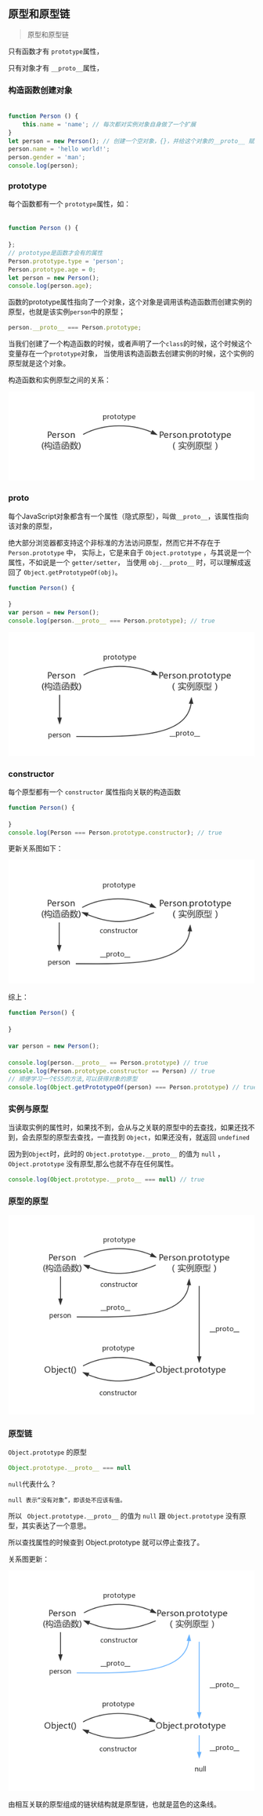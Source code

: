 ## 原型和原型链

> 原型和原型链


只有函数才有 `prototype`属性，

只有对象才有 `__proto__`属性，

### 构造函数创建对象

```js

function Person () {
    this.name = 'name'; // 每次都对实例对象自身做了一个扩展
}
let person = new Person(); // 创建一个空对象，{}，并给这个对象的__proto__ 赋值，也就是构造函数的prototype
person.name = 'hello world!';
person.gender = 'man';
console.log(person);

```

### prototype

每个函数都有一个 `prototype`属性，如：

```js

function Person () {
    
};
// prototype是函数才会有的属性
Person.prototype.type = 'person';
Person.prototype.age = 0;
let person = new Person();
console.log(person.age);

```
函数的prototype属性指向了一个对象，这个对象是调用该构造函数而创建实例的原型，也就是该实例`person`中的原型；

```js
person.__proto__ === Person.prototype;
```

当我们创建了一个构造函数的时候，或者声明了一个`class`的时候，这个时候这个变量存在一个`prototype`对象，
当使用该构造函数去创建实例的时候，这个实例的原型就是这个对象。

构造函数和实例原型之间的关系：

![原型](./Person.prototype.png)

### __proto__

每个JavaScript对象都含有一个属性（隐式原型），叫做`__proto__`，该属性指向该对象的原型，

绝大部分浏览器都支持这个非标准的方法访问原型，然而它并不存在于 `Person.prototype` 中，
实际上，它是来自于 `Object.prototype` ，与其说是一个属性，不如说是一个 `getter/setter`，
当使用 `obj.__proto__` 时，可以理解成返回了 `Object.getPrototypeOf(obj)`。

```js
function Person() {

}
var person = new Person();
console.log(person.__proto__ === Person.prototype); // true

```

![原型](./__proto__.png)

### constructor

每个原型都有一个 `constructor` 属性指向关联的构造函数

```js
function Person() {

}
console.log(Person === Person.prototype.constructor); // true
```

更新关系图如下：

![关系图](./constructor.png)

综上：

```js
function Person() {

}

var person = new Person();

console.log(person.__proto__ == Person.prototype) // true
console.log(Person.prototype.constructor == Person) // true
// 顺便学习一个ES5的方法,可以获得对象的原型
console.log(Object.getPrototypeOf(person) === Person.prototype) // true

```

### 实例与原型

当读取实例的属性时，如果找不到，会从与之关联的原型中的去查找，如果还找不到，会去原型的原型去查找，一直找到 `Object`，如果还没有，就返回 `undefined`

因为到`Object`时，此时的 `Object.prototype.__proto__` 的值为 `null` ，`Object.prototype` 没有原型,那么也就不存在任何属性。

```js
console.log(Object.prototype.__proto__ === null) // true
```

### 原型的原型

![原型的原型](./prototype.__proto__.png)

### 原型链

`Object.prototype` 的原型

```js
Object.prototype.__proto__ === null
```

`null`代表什么？

```
null 表示“没有对象”，即该处不应该有值。
```

所以 ` Object.prototype.__proto__` 的值为 `null` 跟 `Object.prototype` 没有原型，其实表达了一个意思。

所以查找属性的时候查到 Object.prototype 就可以停止查找了。

关系图更新：

![原型链](./prototype.link.png)

由相互关联的原型组成的链状结构就是原型链，也就是蓝色的这条线。
